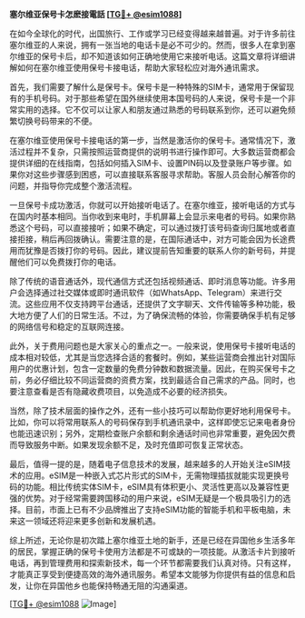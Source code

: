 **塞尔维亚保号卡怎麽接電話 [[TG💪+ @esim1088](https://t.me/s/esim1088)]**

在如今全球化的时代，出国旅行、工作或学习已经变得越来越普遍。对于许多前往塞尔维亚的人来说，拥有一张当地的电话卡是必不可少的。然而，很多人在拿到塞尔维亚的保号卡后，却不知道该如何正确地使用它来接听电话。这篇文章将详细讲解如何在塞尔维亚使用保号卡接电话，帮助大家轻松应对海外通讯需求。

首先，我们需要了解什么是保号卡。保号卡是一种特殊的SIM卡，通常用于保留现有的手机号码。对于那些希望在国外继续使用本国号码的人来说，保号卡是一个非常实用的选择。它不仅可以让家人和朋友通过熟悉的号码联系到你，还可以避免频繁切换号码带来的不便。

在塞尔维亚使用保号卡接电话的第一步，当然是激活你的保号卡。通常情况下，激活过程并不复杂，只需按照运营商提供的说明书进行操作即可。大多数运营商都会提供详细的在线指南，包括如何插入SIM卡、设置PIN码以及登录账户等步骤。如果你对这些步骤感到困惑，可以直接联系客服寻求帮助。客服人员会耐心解答你的问题，并指导你完成整个激活流程。

一旦保号卡成功激活，你就可以开始接听电话了。在塞尔维亚，接听电话的方式与在国内时基本相同。当你收到来电时，手机屏幕上会显示来电者的号码。如果你熟悉这个号码，可以直接接听；如果不确定，可以通过拨打该号码查询归属地或者直接拒接，稍后再回拨确认。需要注意的是，在国际通话中，对方可能会因为长途费用而犹豫是否拨打你的号码。因此，建议提前告知重要的联系人你的新号码，并提醒他们可以免费拨打你的电话。

除了传统的语音通话外，现代通信方式还包括视频通话、即时消息等功能。许多用户会选择通过社交媒体或即时通讯软件（如WhatsApp、Telegram）来进行交流。这些应用不仅支持跨平台通话，还提供了文字聊天、文件传输等多种功能，极大地方便了人们的日常生活。不过，为了确保流畅的体验，你需要确保手机有足够的网络信号和稳定的互联网连接。

此外，关于费用问题也是大家关心的重点之一。一般来说，使用保号卡接听电话的成本相对较低，尤其是当您选择合适的套餐时。例如，某些运营商会推出针对国际用户的优惠计划，包含一定数量的免费分钟数和数据流量。因此，在购买保号卡之前，务必仔细比较不同运营商的资费方案，找到最适合自己需求的产品。同时，也要注意查看是否有隐藏收费项目，以免造成不必要的经济损失。

当然，除了技术层面的操作之外，还有一些小技巧可以帮助你更好地利用保号卡。比如，你可以将常用联系人的号码保存到手机通讯录中，这样即使忘记来电者身份也能迅速识别；另外，定期检查账户余额和剩余通话时间也非常重要，避免因欠费而导致服务中断。如果发现余额不足，及时充值即可恢复正常状态。

最后，值得一提的是，随着电子信息技术的发展，越来越多的人开始关注eSIM技术的应用。eSIM是一种嵌入式芯片形式的SIM卡，无需物理插拔就能实现更换号码的功能。相比传统实体SIM卡，eSIM具有体积更小、灵活性更高以及兼容性更强的优势。对于经常需要跨国移动的用户来说，eSIM无疑是一个极具吸引力的选择。目前，市面上已有不少品牌推出了支持eSIM功能的智能手机和平板电脑，未来这一领域还将迎来更多创新和发展机遇。

综上所述，无论你是初次踏上塞尔维亚土地的新手，还是已经在异国他乡生活多年的居民，掌握正确的保号卡使用方法都是不可或缺的一项技能。从激活卡片到接听电话，再到管理费用和探索新技术，每一个环节都需要我们认真对待。只有这样，才能真正享受到便捷高效的海外通讯服务。希望本文能够为你提供有益的信息和启发，让你在异国他乡也能保持畅通无阻的沟通渠道。

[[TG💪+ @esim1088](https://t.me/s/esim1088) ![Image](https://i.postimg.cc/4NQfJmqS/Snipaste-2025-05-13-00-14-12.png)]